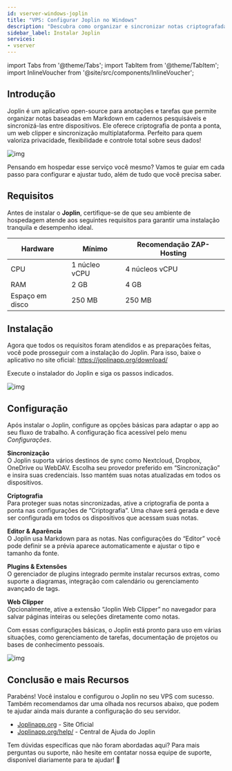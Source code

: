 ```yaml
---
id: vserver-windows-joplin
title: "VPS: Configurar Joplin no Windows"
description: "Descubra como organizar e sincronizar notas criptografadas em Markdown entre dispositivos com o Joplin para uma tomada de notas segura e flexível → Saiba mais agora"
sidebar_label: Instalar Joplin
services:
- vserver
---
```


import Tabs from '@theme/Tabs';
import TabItem from '@theme/TabItem';
import InlineVoucher from '@site/src/components/InlineVoucher';

## Introdução

Joplin é um aplicativo open-source para anotações e tarefas que permite organizar notas baseadas em Markdown em cadernos pesquisáveis e sincronizá-las entre dispositivos. Ele oferece criptografia de ponta a ponta, um web clipper e sincronização multiplataforma. Perfeito para quem valoriza privacidade, flexibilidade e controle total sobre seus dados!

![img](https://screensaver01.zap-hosting.com/index.php/s/bqFberi2tRqobRn/preview)

Pensando em hospedar esse serviço você mesmo? Vamos te guiar em cada passo para configurar e ajustar tudo, além de tudo que você precisa saber.



<InlineVoucher />



## Requisitos

Antes de instalar o **Joplin**, certifique-se de que seu ambiente de hospedagem atende aos seguintes requisitos para garantir uma instalação tranquila e desempenho ideal.

| Hardware | Mínimo | Recomendação ZAP-Hosting |
| ---------- | ------------ | -------------------------- |
| CPU | 1 núcleo vCPU | 4 núcleos vCPU |
| RAM | 2 GB | 4 GB |
| Espaço em disco | 250 MB | 250 MB |




## Instalação
Agora que todos os requisitos foram atendidos e as preparações feitas, você pode prosseguir com a instalação do Joplin. Para isso, baixe o aplicativo no site oficial: https://joplinapp.org/download/

Execute o instalador do Joplin e siga os passos indicados.

![img](https://screensaver01.zap-hosting.com/index.php/s/sRkz7mJdB6ispSf/download)



## Configuração

Após instalar o Joplin, configure as opções básicas para adaptar o app ao seu fluxo de trabalho. A configuração fica acessível pelo menu *Configurações*.

**Sincronização**  
O Joplin suporta vários destinos de sync como Nextcloud, Dropbox, OneDrive ou WebDAV. Escolha seu provedor preferido em “Sincronização” e insira suas credenciais. Isso mantém suas notas atualizadas em todos os dispositivos.

**Criptografia**  
Para proteger suas notas sincronizadas, ative a criptografia de ponta a ponta nas configurações de “Criptografia”. Uma chave será gerada e deve ser configurada em todos os dispositivos que acessam suas notas.

**Editor & Aparência**  
O Joplin usa Markdown para as notas. Nas configurações do “Editor” você pode definir se a prévia aparece automaticamente e ajustar o tipo e tamanho da fonte.

**Plugins & Extensões**  
O gerenciador de plugins integrado permite instalar recursos extras, como suporte a diagramas, integração com calendário ou gerenciamento avançado de tags.

**Web Clipper**  
Opcionalmente, ative a extensão “Joplin Web Clipper” no navegador para salvar páginas inteiras ou seleções diretamente como notas.

Com essas configurações básicas, o Joplin está pronto para uso em várias situações, como gerenciamento de tarefas, documentação de projetos ou bases de conhecimento pessoais.

![img](https://screensaver01.zap-hosting.com/index.php/s/G7gMLyzgyTEjoNf/preview)




## Conclusão e mais Recursos

Parabéns! Você instalou e configurou o Joplin no seu VPS com sucesso. Também recomendamos dar uma olhada nos recursos abaixo, que podem te ajudar ainda mais durante a configuração do seu servidor.

- [Joplinapp.org](https://joplin.org/) - Site Oficial  
- [Joplinapp.org/help/](https://joplinapp.org/help/) - Central de Ajuda do Joplin

Tem dúvidas específicas que não foram abordadas aqui? Para mais perguntas ou suporte, não hesite em contatar nossa equipe de suporte, disponível diariamente para te ajudar! 🙂



<InlineVoucher />